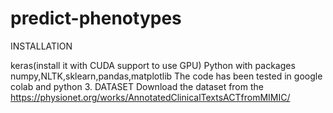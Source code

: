 # predict-phenotypes

INSTALLATION

keras(install it with CUDA support to use GPU)
Python with packages numpy,NLTK,sklearn,pandas,matplotlib
The code has been tested in google colab and python 3.
DATASET
Download the dataset from the https://physionet.org/works/AnnotatedClinicalTextsACTfromMIMIC/
